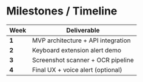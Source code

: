 # Milestones / Timeline

| Week | Deliverable |
|------|--------------|
| **1** | MVP architecture + API integration |
| **2** | Keyboard extension alert demo |
| **3** | Screenshot scanner + OCR pipeline |
| **4** | Final UX + voice alert (optional) |

